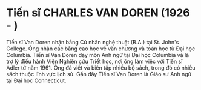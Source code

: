 # Tiến sĩ CHARLES VAN DOREN (1926 - )

Tiến sĩ Van Doren nhận bằng Cử nhân nghệ thuật (B.A.) tại St. John's College.
Ông nhận các bằng cao học về văn chương và toán học từ Đại học Columbia. Tiến sĩ
Van Doren dạy môn Anh ngữ tại Đại học Columbia và là trợ lý điều hành Viện
Nghiên cứu Triết học, nơi ông làm việc với Tiến sĩ Adler từ năm 1961. Ông đã viết
và biên tập nhiều bộ sách, trong đó có nhiều sách thuộc lĩnh vực lịch sử. Gần đây
Tiến sĩ Van Doren là Giáo sư Anh ngữ tại Đại học Connecticut.